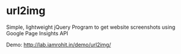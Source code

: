 # url2img

Simple, lightweight jQuery Program to get website screenshots using Google Page Insights API

Demo: http://lab.iamrohit.in/demo/url2img/
